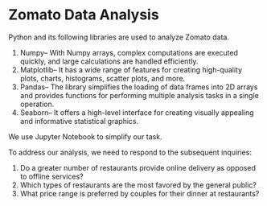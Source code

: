# Zomato Data Analysis
Python and its following libraries are used to analyze Zomato data.
<ol>
    <li> Numpy– With Numpy arrays, complex computations are executed quickly, and large calculations are handled efficiently. </li>
    <li> Matplotlib– It has a wide range of features for creating high-quality plots, charts, histograms, scatter plots, and more. </li>
    <li> Pandas– The library simplifies the loading of data frames into 2D arrays and provides functions for performing multiple analysis tasks in a single operation. </li>
    <li> Seaborn– It offers a high-level interface for creating visually appealing and informative statistical graphics. </li>
</ol>
We use Jupyter Notebook to simplify our task.

To address our analysis, we need to respond to the subsequent inquiries:
<ol>
    <li> Do a greater number of restaurants provide online delivery as opposed to offline services? </li>
    <li> Which types of restaurants are the most favored by the general public? </li>
    <li> What price range is preferred by couples for their dinner at restaurants? </li>
</ol>
